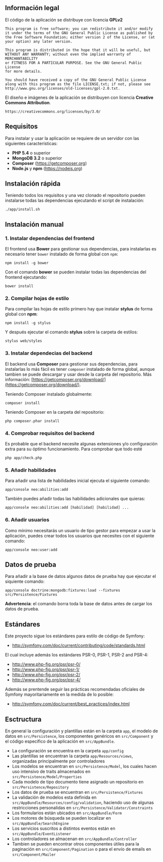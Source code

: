 ## Información legal

El código de la aplicación se distribuye con licencia **GPLv2**

    This program is free software; you can redistribute it and/or modify
    it under the terms of the GNU General Public License as published by
    the Free Software Foundation; either version 2 of the License, or (at
    your option) any later version.

    This program is distributed in the hope that it will be useful, but
    WITHOUT ANY WARRANTY; without even the implied warranty of MERCHANTABILITY
    or FITNESS FOR A PARTICULAR PURPOSE. See the GNU General Public License
    for more details.

    You should have received a copy of the GNU General Public License
    along with this program as the file LICENSE.txt; if not, please see
    http://www.gnu.org/licenses/old-licenses/gpl-2.0.txt.

El diseño e imágenes de la aplicación se distribuyen con licencia **Creative Commons Attribution**.

    https://creativecommons.org/licenses/by/3.0/

## Requisitos

Para instalar y usar la aplicación se requiere de un servidor con las siguientes características:

- **PHP 5.4** o superior
- **MongoDB 3.2** o superior
- **Composer** (https://getcomposer.org)
- **Node.js** y **npm** (https://nodejs.org)


## Instalación rápida

Teniendo todos los requisitos y una vez clonado el repositorio pueden instalarse todas las dependencias ejecutando el script de instalación:

    ./app/install.sh


## Instalación manual

### 1. Instalar dependencias del frontend

El frontend usa **Bower** para gestionar sus dependencias, para instalarlas es necesario tener `bower` instalado de forma global con `npm`:

    npm install -g bower

Con el comando **bower** se pueden instalar todas las dependencias del frontend ejecutando:

    bower install

### 2. Compilar hojas de estilo

Para compilar las hojas de estilo primero hay que instalar **stylus** de forma global con **npm**:

    npm install -g stylus

Y después ejecutar el comando **stylus** sobre la carpeta de estilos:

    stylus web/styles

### 3. Instalar dependecias del backend

El backend usa **Composer** para gestionar sus dependencias, para instalarlas lo más fácil es tener `composer` instalado de forma global, aunque tambien se puede descargar y usar desde la carpeta del repositorio. Más información: [https://getcomposer.org/download/](https://getcomposer.org/download/).

Teniendo Composer instalado globalmente:

    composer install

Teniendo Composer en la carpeta del repositorio:

    php composer.phar install

### 4. Comprobar requisitos del backend

Es probable que el backend necesite algunas extensiones y/o configuración extra para su óptimo funcionamiento. Para comprobar que todo esté

    php app/check.php

### 5. Añadir habilidades

Para añadir una lista de habilidades inicial ejecuta el siguiente comando:

    app/console neo:abilities:add

También puedes añadir todas las habilidades adicionales que quieras:

    app/console neo:abilities:add [habilidad] [habilidad] ...

### 6. Añadir usuarios

Como mínimo necesitarás un usuario de tipo gestor para empezar a usar la aplicación, puedes crear todos los usuarios que necesites con el siguiente comando:

    app/console neo:user:add


## Datos de prueba

Para añadir a la base de datos algunos datos de prueba hay que ejecutar el siquiente comando:

    app/console doctrine:mongodb:fixtures:load --fixtures src/Persistence/Fixtures

**Advertencia**: el comando borra toda la base de datos antes de cargar los datos de prueba.

## Estándares

Este proyecto sigue los estándares para estilo de código de Symfony:

- http://symfony.com/doc/current/contributing/code/standards.html

El cual incluye además los estándares PSR-0, PSR-1, PSR-2 and PSR-4:

- http://www.php-fig.org/psr/psr-0/
- http://www.php-fig.org/psr/psr-1/
- http://www.php-fig.org/psr/psr-2/
- http://www.php-fig.org/psr/psr-4/

Además se prentende seguir las prácticas recomendadas oficiales de Symfony mayoritariamente en la medida de lo posible:

- http://symfony.com/doc/current/best_practices/index.html


## Esctructura

En general la configuración y plantillas están en la carpeta `app`, el modelo de datos en `src/Persistence`, los componentes genéricos en `src/Component` y el código específico de la aplicación en `src/AppBundle`.

- La configuración se encuentra en la carpeta `app/config`
- Las plantillas se encuentran la carpeta `app/Resources/views`, organizadas principalmente por controladores
- Los modelos se encuentran en `src/Persistence/Model`, los cuales hacen uso intensivo de traits almacenados en `src/Persistence/Model/Properties`
- Cada modelo de tipo documento tiene asignado un repositorio en `src/Persistence/Repository`
- Los datos de prueba se encuentran en `src/Persistence/Fixtures`
- La validación de modelos esta definida en `src/AppBundle/Resources/config/validation`, haciendo uso de algunas restricciones personalidas en `src/Persistence/Validator/Constraints`
- Los formularios están ubicados en `src/AppBundle/Form`
- Los motores de búsqueda se pueden localizar en `src/AppBundle/SearchEngine`
- Los servicios suscritos a distintos eventos están en `src/AppBundle/EventListener`
- Los controladores se almacenan en `src/AppBundle/Controller`
- Tambien se pueden encontrar otros componentes útiles para la paginación en `src/Component/Pagination` o para el envío de emails en `src/Component/Mailer`
